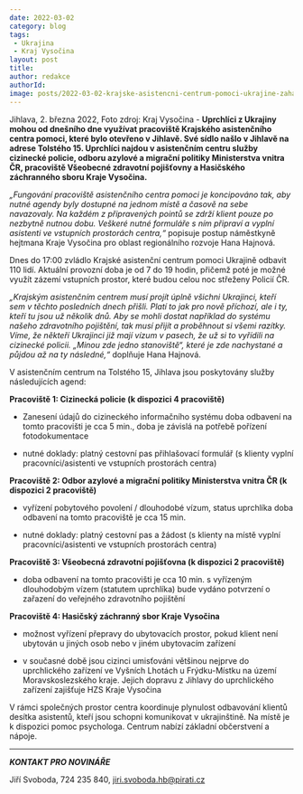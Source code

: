 ```yaml
---
date: 2022-03-02
category: blog
tags:
 - Ukrajina
 - Kraj Vysočina
layout: post
title: 
author: redakce
authorId:
image: posts/2022-03-02-krajske-asistencni-centrum-pomoci-ukrajine-zahajilo-provoz.JPG
---
```


Jihlava, 2. března 2022, Foto zdroj: Kraj Vysočina - **Uprchlíci z Ukrajiny mohou od dnešního dne využívat pracoviště Krajského asistenčního centra pomoci, které bylo otevřeno v Jihlavě. Své sídlo našlo v Jihlavě na adrese Tolstého 15. Uprchlíci najdou v asistenčním centru služby cizinecké policie, odboru azylové a migrační politiky Ministerstva vnitra ČR, pracoviště Všeobecné zdravotní pojišťovny a Hasičského záchranného sboru Kraje Vysočina.**

*„Fungování pracoviště asistenčního centra pomoci je koncipováno tak, aby nutné agendy byly dostupné na jednom místě a časově na sebe navazovaly. Na každém z připravených pointů se zdrží klient pouze po nezbytně nutnou dobu. Veškeré nutné formuláře s ním připraví a vyplní asistenti ve vstupních prostorách centra,“* popisuje postup náměstkyně hejtmana Kraje Vysočina pro oblast regionálního rozvoje Hana Hajnová.

Dnes do 17:00 zvládlo Krajské asistenční centrum pomoci Ukrajině odbavit 110 lidí. Aktuální provozní doba je od 7 do 19 hodin, přičemž poté je možné využít zázemí vstupních prostor, které budou celou noc střeženy Policií ČR. 

*„Krajským asistenčním centrem musí projít úplně všichni Ukrajinci, kteří sem v těchto posledních dnech přišli. Platí to jak pro nově příchozí, ale i ty, kteří tu jsou už několik dnů. Aby se mohli dostat například do systému našeho zdravotního pojištění, tak musí přijít a proběhnout si všemi razítky. Víme, že někteří Ukrajinci již mají vízum v pasech, že už si to vyřídili na cizinecké policii. „Minou zde jedno stanoviště“, které je zde nachystané a půjdou až na ty následné,“* doplňuje Hana Hajnová.

V asistenčním centrum na Tolstého 15, Jihlava jsou poskytovány služby následujících agend: 

**Pracoviště 1: Cizinecká policie (k dispozici 4 pracoviště)** 

- Zanesení údajů do cizineckého informačního systému doba odbavení na tomto pracovišti je cca 5 min., doba je závislá na potřebě pořízení fotodokumentace 

- nutné doklady: platný cestovní pas přihlašovací formulář (s klienty vyplní pracovníci/asistenti ve vstupních prostorách centra) 

**Pracoviště 2: Odbor azylové a migrační politiky Ministerstva vnitra ČR (k dispozici 2 pracoviště)** 

- vyřízení pobytového povolení / dlouhodobé vízum, status uprchlíka doba odbavení na tomto pracoviště je cca 15 min. 

- nutné doklady: platný cestovní pas a žádost (s klienty na místě vyplní pracovníci/asistenti ve vstupních prostorách centra) 

**Pracoviště 3: Všeobecná zdravotní pojišťovna (k dispozici 2 pracoviště)**

- doba odbavení na tomto pracovišti je cca 10 min. s vyřízeným dlouhodobým vízem (statutem uprchlíka) bude vydáno potvrzení o zařazení do veřejného zdravotního pojištění 

**Pracoviště 4: Hasičský záchranný sbor Kraje Vysočina** 

- možnost vyřízení přepravy do ubytovacích prostor, pokud klient není ubytován u jiných osob nebo v jiném ubytovacím zařízení

- v současné době jsou cizinci umisťováni většinou nejprve do uprchlického zařízení ve Vyšních Lhotách u Frýdku-Místku na území Moravskoslezského kraje. Jejich dopravu z Jihlavy do uprchlického zařízení zajišťuje HZS Kraje Vysočina

V rámci společných prostor centra koordinuje plynulost odbavování klientů desítka asistentů, kteří jsou schopni komunikovat v ukrajinštině. Na místě je k dispozici pomoc psychologa. Centrum nabízí základní občerstvení a nápoje.

---

***KONTAKT PRO NOVINÁŘE*** 

Jiří Svoboda, 724 235 840, <jiri.svoboda.hb@pirati.cz>
